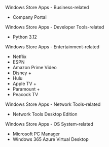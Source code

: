 Windows Store Apps - Business-related 

- Company Portal

Windows Store Apps - Developer Tools-related

- Python 3.12

Windows Store Apps - Entertainment-related

- Netflix
- ESPN
- Amazon Prime Video
- Disney +
- Hulu
- Apple TV +
- Paramount +
- Peacock TV

Windows Store Apps - Network Tools-related

- Network Tools Desktop Edition

Windows Store Apps - OS System-related

- Microsoft PC Manager
- Windows 365 Azure Virtual Desktop
